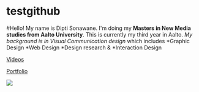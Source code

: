 testgithub
==========

#Hello!
My name is Dipti Sonawane. I'm doing my **Masters in New Media studies from Aalto University**. This is currently my third year in Aalto. *My background is in Visual Communication design* which includes *Graphic Design
*Web Design
*Design research & 
*Interaction Design

[Videos](http://vimeo.com/dipti/)
    
[Portfolio](http://dipti.ragadesign.in/)

<img src="https://raw.github.com/dipti-sonawane/testgithub/branchbio/dipti.jpg">